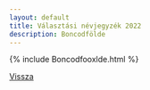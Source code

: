 ```yaml
---
layout: default
title: Választási névjegyzék 2022
description: Boncodfölde
---
```


{% include Boncodfooxlde.html %}

[Vissza](./)